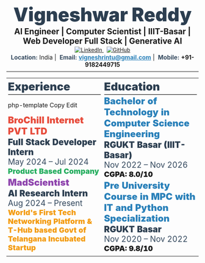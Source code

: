 <!-- ===================================================== --> <!-- Vigneshwar Reddy --> <!-- AI Engineer | Computer Scientist | IIIT-Basar --> <!-- Web Developer Full Stack | Generative AI --> <!-- ===================================================== --> <h1 align="center" style="margin:2px 0; font-size:3.5em; color:#2C3E50; font-weight:900;">Vigneshwar Reddy</h1> <p align="center" style="margin:2px 0; font-size:1.5em; font-weight:700;"> AI Engineer | Computer Scientist | IIIT-Basar | Web Developer Full Stack | Generative AI </p> <div align="center" style="margin:2px 0;"> <a href="https://www.linkedin.com/in/vigneshrintu/" target="_blank" style="margin:0 4px;"> <img src="https://img.shields.io/badge/LinkedIn-0A66C2?style=for-the-badge&logo=linkedin&logoColor=white" alt="LinkedIn" /> </a> <a href="https://github.com/vigneshrintu/" target="_blank" style="margin:0 4px;"> <img src="https://img.shields.io/badge/GitHub-181717?style=for-the-badge&logo=github&logoColor=white" alt="GitHub" /> </a> </div> <div align="center" style="margin:2px 0; font-size:1.1em;"> <strong style="color:#34495E;">Location:</strong> India&nbsp;|&nbsp; <strong style="color:#34495E;">Email:</strong> <a href="mailto:vigneshrintu@gmail.com" style="color:#2980B9;"><strong>vigneshrintu@gmail.com</strong></a>&nbsp;|&nbsp; <strong style="color:#34495E;">Mobile:</strong> <strong>+91-9182449715</strong> </div> <hr style="margin:6px 0; border:0; border-top:2px solid #eee;" /> <table style="width:100%; border-collapse:collapse;"> <tr> <!-- Experience Column --> <td style="vertical-align:top; width:50%; padding:4px;"> <div style="font-size:1.8em; font-weight:900; color:#2C3E50; margin-bottom:2px;">Experience</div> <hr style="margin:2px 0; border:1px solid #ccc;">
php-template
Copy
Edit
  <div style="margin:2px 0; line-height:1.2;">
     <div style="font-size:1.5em; font-weight:900; color:#E74C3C;">BroChill Internet PVT LTD</div>
     <div style="font-size:1.4em; font-weight:900; color:#2C3E50;">Full Stack Developer Intern</div>
     <div style="font-size:1.3em; color:#34495E;">May 2024 – Jul 2024</div>
     <div style="font-size:1.2em; font-weight:900; color:#27AE60;">Product Based Company</div>
  </div>
  
  <div style="margin:4px 0; line-height:1.2;">
     <div style="font-size:1.5em; font-weight:900; color:#8E44AD;">MadScientist</div>
     <div style="font-size:1.4em; font-weight:900; color:#2C3E50;">AI Research Intern</div>
     <div style="font-size:1.3em; color:#34495E;">Aug 2024 – Present</div>
     <div style="font-size:1.2em; font-weight:900; color:#F39C12;">World's First Tech Networking Platform &amp; T-Hub based Govt of Telangana Incubated Startup</div>
  </div>
</td>

<!-- Education Column -->
<td style="vertical-align:top; width:50%; padding:4px;">
  <div style="font-size:1.8em; font-weight:900; color:#2C3E50; margin-bottom:2px;">Education</div>
  <hr style="margin:2px 0; border:1px solid #ccc;">
  
  <div style="margin:2px 0; line-height:1.2;">
     <div style="font-size:1.5em; font-weight:900; color:#2980B9;">Bachelor of Technology in Computer Science Engineering</div>
     <div style="font-size:1.4em; font-weight:900; color:#2C3E50;">RGUKT Basar (IIIT-Basar)</div>
     <div style="font-size:1.3em; color:#34495E;">Nov 2022 – Nov 2026</div>
     <div style="font-size:1.2em; font-weight:900;">CGPA: 8.0/10</div>
  </div>
  
  <div style="margin:4px 0; line-height:1.2;">
     <div style="font-size:1.5em; font-weight:900; color:#2980B9;">Pre University Course in MPC with IT and Python Specialization</div>
     <div style="font-size:1.4em; font-weight:900; color:#2C3E50;">RGUKT Basar</div>
     <div style="font-size:1.3em; color:#34495E;">Nov 2020 – Nov 2022</div>
     <div style="font-size:1.2em; font-weight:900;">CGPA: 9.8/10</div>
  </div>
</td>
</tr> </table>
